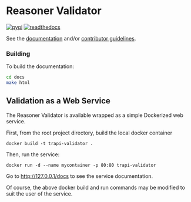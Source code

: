 # Reasoner Validator

[![pypi](https://github.com/NCATSTranslator/reasoner-validator/workflows/pypi/badge.svg)](https://pypi.org/project/reasoner-validator/)
[![readthedocs](https://readthedocs.org/projects/reasoner-validator/badge/)](https://reasoner-validator.readthedocs.io/)

See the [documentation](https://reasoner-validator.readthedocs.io/) and/or [contributor guidelines](https://github.com/NCATSTranslator/reasoner-validator/blob/master/.github/CONTRIBUTING.md).

### Building

To build the documentation:

```bash
cd docs
make html
```

## Validation as a Web Service

The Reasoner Validator is available wrapped as a simple Dockerized web service.

First, from the root project directory, build the local docker container

```
docker build -t trapi-validator .
```

Then, run the service:

```
docker run -d --name mycontainer -p 80:80 trapi-validator
```

Go to  http://127.0.0.1/docs to see the service documentation.

Of course, the above docker build and run commands may be modified to suit the user of the service.
